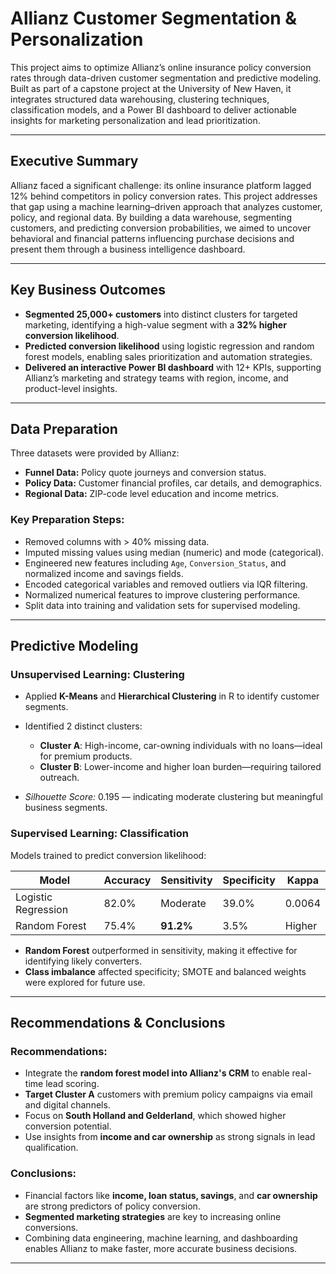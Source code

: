 # Allianz Customer Segmentation & Personalization

This project aims to optimize Allianz’s online insurance policy conversion rates through data-driven customer segmentation and predictive modeling. Built as part of a capstone project at the University of New Haven, it integrates structured data warehousing, clustering techniques, classification models, and a Power BI dashboard to deliver actionable insights for marketing personalization and lead prioritization.

---

## Executive Summary

Allianz faced a significant challenge: its online insurance platform lagged 12% behind competitors in policy conversion rates. This project addresses that gap using a machine learning–driven approach that analyzes customer, policy, and regional data. By building a data warehouse, segmenting customers, and predicting conversion probabilities, we aimed to uncover behavioral and financial patterns influencing purchase decisions and present them through a business intelligence dashboard.

---

## Key Business Outcomes

- **Segmented 25,000+ customers** into distinct clusters for targeted marketing, identifying a high-value segment with a **32% higher conversion likelihood**.
- **Predicted conversion likelihood** using logistic regression and random forest models, enabling sales prioritization and automation strategies.
- **Delivered an interactive Power BI dashboard** with 12+ KPIs, supporting Allianz’s marketing and strategy teams with region, income, and product-level insights.

---

## Data Preparation

Three datasets were provided by Allianz:

- **Funnel Data:** Policy quote journeys and conversion status.
- **Policy Data:** Customer financial profiles, car details, and demographics.
- **Regional Data:** ZIP-code level education and income metrics.

### Key Preparation Steps:
- Removed columns with > 40% missing data.
- Imputed missing values using median (numeric) and mode (categorical).
- Engineered new features including `Age`, `Conversion_Status`, and normalized income and savings fields.
- Encoded categorical variables and removed outliers via IQR filtering.
- Normalized numerical features to improve clustering performance.
- Split data into training and validation sets for supervised modeling.

---

## Predictive Modeling

### **Unsupervised Learning: Clustering**
- Applied **K-Means** and **Hierarchical Clustering** in R to identify customer segments.
- Identified 2 distinct clusters:
  - **Cluster A**: High-income, car-owning individuals with no loans—ideal for premium products.
  - **Cluster B**: Lower-income and higher loan burden—requiring tailored outreach.

- *Silhouette Score:* 0.195 — indicating moderate clustering but meaningful business segments.

### **Supervised Learning: Classification**
Models trained to predict conversion likelihood:

| Model              | Accuracy | Sensitivity | Specificity | Kappa   |
|--------------------|----------|-------------|-------------|---------|
| Logistic Regression| 82.0%    | Moderate    | 39.0%       | 0.0064  |
| Random Forest      | 75.4%    | **91.2%**   | 3.5%        | Higher  |

- **Random Forest** outperformed in sensitivity, making it effective for identifying likely converters.
- **Class imbalance** affected specificity; SMOTE and balanced weights were explored for future use.

---

## Recommendations & Conclusions

### Recommendations:
- Integrate the **random forest model into Allianz's CRM** to enable real-time lead scoring.
- **Target Cluster A** customers with premium policy campaigns via email and digital channels.
- Focus on **South Holland and Gelderland**, which showed higher conversion potential.
- Use insights from **income and car ownership** as strong signals in lead qualification.

### Conclusions:
- Financial factors like **income, loan status, savings**, and **car ownership** are strong predictors of policy conversion.
- **Segmented marketing strategies** are key to increasing online conversions.
- Combining data engineering, machine learning, and dashboarding enables Allianz to make faster, more accurate business decisions.

---



